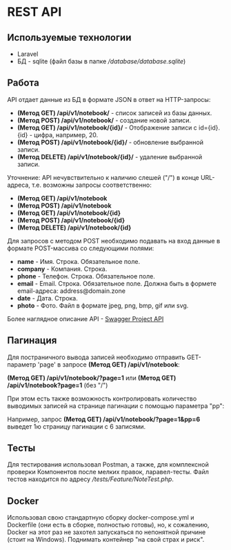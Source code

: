 <h1>REST API</h1>

<h2>Используемые технологии</h2>
<ul>
    <li>Laravel</li>
    <li>БД - sqlite (файл базы в папке <i>/database/database.sqlite</i>)</li>
</ul>

<h2>Работа</h2>
<p>API отдает данные из БД в формате JSON в ответ на HTTP-запросы:</p>
<ul>
    <li><b>(Метод GET) /api/v1/notebook/</b> - список записей из базы данных.</li>
    <li><b>(Метод POST) /api/v1/notebook/</b> - создание новой записи.</li>
    <li><b>(Метод GET) /api/v1/notebook/{id}/</b> - Отображение записи с id={id}. {id} - цифра, например, 20.</li>
    <li><b>(Метод POST) /api/v1/notebook/{id}/</b> - обновление выбранной записи.</li>
    <li><b>(Метод DELETE) /api/v1/notebook/{id}/</b> - удаление выбранной записи.</li>
</ul>
<p>Уточнение: API нечувствительно к наличию слешей ("/") в конце URL-адреса, т.е. возможны запросы соответственно:</p>
<ul>
    <li><b>(Метод GET) /api/v1/notebook</b></li>
    <li><b>(Метод POST) /api/v1/notebook</b></li>
    <li><b>(Метод GET) /api/v1/notebook/{id}</b></li>
    <li><b>(Метод POST) /api/v1/notebook/{id}</b></li>
    <li><b>(Метод DELETE) /api/v1/notebook/{id}</b></li>
</ul>
<p>Для запросов с методом POST необходимо подавать на вход данные в формате POST-массива со следующими полями:</p>
<ul>
    <li><b>name</b> - Имя. Строка. Обязательное поле.</li>
    <li><b>company</b> - Компания. Строка.</li>
    <li><b>phone</b> - Телефон. Строка. Обязательное поле.</li>
    <li><b>email</b> - Email. Строка. Обязательное поле. Должна быть в формете email-адреса: address@domain.zone</li>
    <li><b>date</b> - Дата. Строка.</li>
    <li><b>photo</b> - Фото. Файл в формате jpeg, png, bmp, gif или svg.</li>
</ul>
<p>Более наглядное описание API - <a href="https://app.swaggerhub.com/apis/MMMALEKSA14_1/myrest/1.0.0">Swagger Project API</a></p>

<h2>Пагинация</h2>
<p>Для постраничного вывода записей необходимо отправить GET-параметр 'page' в запросе <b>(Метод GET) /api/v1/notebook</b>:</p>
<p><b>(Метод GET) /api/v1/notebook/?page=1</b> или <b>(Метод GET) /api/v1/notebook?page=1</b> (без "/")</p>
<p>При этом есть также возможность контролировать количество выводимых записей на странице пагинации с помощью параметра "pp":</p>
<p>Например, запрос <b>(Метод GET) /api/v1/notebook/?page=1&pp=6</b> выведет 1ю страницу пагинации с 6 записями.</p>

<h2>Тесты</h2>
<p>Для тестирования использовал Postman, а также, для комплексной проверки Компонентов после мелких правок, ларавел-тесты. Файл тестов находится по адресу <i>/tests/Feature/NoteTest.php</i>.</p>

<h2>Docker</h2>
<p>Использовал свою стандартную сборку docker-compose.yml и Dockerfile (они есть в сборке, полностью готовы), но, к сожалению, Docker на этот раз не захотел запускаться по непонятной причине (стоит на Windows). Поднимать контейнер "на свой страх и риск".</p>
